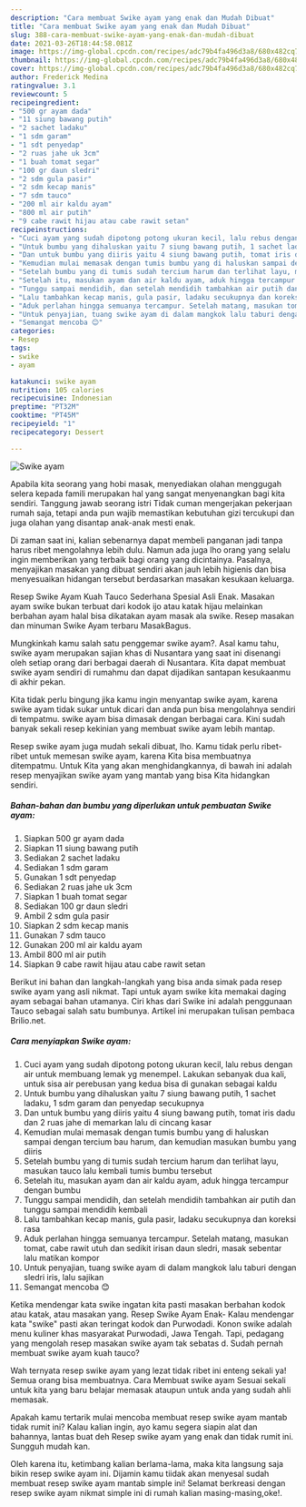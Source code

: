 ```yaml
---
description: "Cara membuat Swike ayam yang enak dan Mudah Dibuat"
title: "Cara membuat Swike ayam yang enak dan Mudah Dibuat"
slug: 388-cara-membuat-swike-ayam-yang-enak-dan-mudah-dibuat
date: 2021-03-26T18:44:58.081Z
image: https://img-global.cpcdn.com/recipes/adc79b4fa496d3a8/680x482cq70/swike-ayam-foto-resep-utama.jpg
thumbnail: https://img-global.cpcdn.com/recipes/adc79b4fa496d3a8/680x482cq70/swike-ayam-foto-resep-utama.jpg
cover: https://img-global.cpcdn.com/recipes/adc79b4fa496d3a8/680x482cq70/swike-ayam-foto-resep-utama.jpg
author: Frederick Medina
ratingvalue: 3.1
reviewcount: 5
recipeingredient:
- "500 gr ayam dada"
- "11 siung bawang putih"
- "2 sachet ladaku"
- "1 sdm garam"
- "1 sdt penyedap"
- "2 ruas jahe uk 3cm"
- "1 buah tomat segar"
- "100 gr daun sledri"
- "2 sdm gula pasir"
- "2 sdm kecap manis"
- "7 sdm tauco"
- "200 ml air kaldu ayam"
- "800 ml air putih"
- "9 cabe rawit hijau atau cabe rawit setan"
recipeinstructions:
- "Cuci ayam yang sudah dipotong potong ukuran kecil, lalu rebus dengan air untuk membuang lemak yg menempel. Lakukan sebanyak dua kali, untuk sisa air perebusan yang kedua bisa di gunakan sebagai kaldu"
- "Untuk bumbu yang dihaluskan yaitu 7 siung bawang putih, 1 sachet ladaku, 1 sdm garam dan penyedap secukupnya"
- "Dan untuk bumbu yang diiris yaitu 4 siung bawang putih, tomat iris dadu dan 2 ruas jahe di memarkan lalu di cincang kasar"
- "Kemudian mulai memasak dengan tumis bumbu yang di haluskan sampai dengan tercium bau harum, dan kemudian masukan bumbu yang diiris"
- "Setelah bumbu yang di tumis sudah tercium harum dan terlihat layu, masukan tauco lalu kembali tumis bumbu tersebut"
- "Setelah itu, masukan ayam dan air kaldu ayam, aduk hingga tercampur dengan bumbu"
- "Tunggu sampai mendidih, dan setelah mendidih tambahkan air putih dan tunggu sampai mendidih kembali"
- "Lalu tambahkan kecap manis, gula pasir, ladaku secukupnya dan koreksi rasa"
- "Aduk perlahan hingga semuanya tercampur. Setelah matang, masukan tomat, cabe rawit utuh dan sedikit irisan daun sledri, masak sebentar lalu matikan kompor"
- "Untuk penyajian, tuang swike ayam di dalam mangkok lalu taburi dengan sledri iris, lalu sajikan"
- "Semangat mencoba 😊"
categories:
- Resep
tags:
- swike
- ayam

katakunci: swike ayam 
nutrition: 105 calories
recipecuisine: Indonesian
preptime: "PT32M"
cooktime: "PT45M"
recipeyield: "1"
recipecategory: Dessert

---
```



![Swike ayam](https://img-global.cpcdn.com/recipes/adc79b4fa496d3a8/680x482cq70/swike-ayam-foto-resep-utama.jpg)

Apabila kita seorang yang hobi masak, menyediakan olahan menggugah selera kepada famili merupakan hal yang sangat menyenangkan bagi kita sendiri. Tanggung jawab seorang istri Tidak cuman mengerjakan pekerjaan rumah saja, tetapi anda pun wajib memastikan kebutuhan gizi tercukupi dan juga olahan yang disantap anak-anak mesti enak.

Di zaman  saat ini, kalian sebenarnya dapat membeli panganan jadi tanpa harus ribet mengolahnya lebih dulu. Namun ada juga lho orang yang selalu ingin memberikan yang terbaik bagi orang yang dicintainya. Pasalnya, menyajikan masakan yang dibuat sendiri akan jauh lebih higienis dan bisa menyesuaikan hidangan tersebut berdasarkan masakan kesukaan keluarga. 

Resep Swike Ayam Kuah Tauco Sederhana Spesial Asli Enak. Masakan ayam swike bukan terbuat dari kodok ijo atau katak hijau melainkan berbahan ayam halal bisa dikatakan ayam masak ala swike. Resep masakan dan minuman Swike Ayam terbaru MasakBagus.

Mungkinkah kamu salah satu penggemar swike ayam?. Asal kamu tahu, swike ayam merupakan sajian khas di Nusantara yang saat ini disenangi oleh setiap orang dari berbagai daerah di Nusantara. Kita dapat membuat swike ayam sendiri di rumahmu dan dapat dijadikan santapan kesukaanmu di akhir pekan.

Kita tidak perlu bingung jika kamu ingin menyantap swike ayam, karena swike ayam tidak sukar untuk dicari dan anda pun bisa mengolahnya sendiri di tempatmu. swike ayam bisa dimasak dengan berbagai cara. Kini sudah banyak sekali resep kekinian yang membuat swike ayam lebih mantap.

Resep swike ayam juga mudah sekali dibuat, lho. Kamu tidak perlu ribet-ribet untuk memesan swike ayam, karena Kita bisa membuatnya ditempatmu. Untuk Kita yang akan menghidangkannya, di bawah ini adalah resep menyajikan swike ayam yang mantab yang bisa Kita hidangkan sendiri.

<!--inarticleads1-->

##### Bahan-bahan dan bumbu yang diperlukan untuk pembuatan Swike ayam:

1. Siapkan 500 gr ayam dada
1. Siapkan 11 siung bawang putih
1. Sediakan 2 sachet ladaku
1. Sediakan 1 sdm garam
1. Gunakan 1 sdt penyedap
1. Sediakan 2 ruas jahe uk 3cm
1. Siapkan 1 buah tomat segar
1. Sediakan 100 gr daun sledri
1. Ambil 2 sdm gula pasir
1. Siapkan 2 sdm kecap manis
1. Gunakan 7 sdm tauco
1. Gunakan 200 ml air kaldu ayam
1. Ambil 800 ml air putih
1. Siapkan 9 cabe rawit hijau atau cabe rawit setan


Berikut ini bahan dan langkah-langkah yang bisa anda simak pada resep swike ayam yang asli nikmat. Tapi untuk ayam swike kita memakai daging ayam sebagai bahan utamanya. Ciri khas dari Swike ini adalah penggunaan Tauco sebagai salah satu bumbunya. Artikel ini merupakan tulisan pembaca Brilio.net. 

<!--inarticleads2-->

##### Cara menyiapkan Swike ayam:

1. Cuci ayam yang sudah dipotong potong ukuran kecil, lalu rebus dengan air untuk membuang lemak yg menempel. Lakukan sebanyak dua kali, untuk sisa air perebusan yang kedua bisa di gunakan sebagai kaldu
1. Untuk bumbu yang dihaluskan yaitu 7 siung bawang putih, 1 sachet ladaku, 1 sdm garam dan penyedap secukupnya
1. Dan untuk bumbu yang diiris yaitu 4 siung bawang putih, tomat iris dadu dan 2 ruas jahe di memarkan lalu di cincang kasar
1. Kemudian mulai memasak dengan tumis bumbu yang di haluskan sampai dengan tercium bau harum, dan kemudian masukan bumbu yang diiris
1. Setelah bumbu yang di tumis sudah tercium harum dan terlihat layu, masukan tauco lalu kembali tumis bumbu tersebut
1. Setelah itu, masukan ayam dan air kaldu ayam, aduk hingga tercampur dengan bumbu
1. Tunggu sampai mendidih, dan setelah mendidih tambahkan air putih dan tunggu sampai mendidih kembali
1. Lalu tambahkan kecap manis, gula pasir, ladaku secukupnya dan koreksi rasa
1. Aduk perlahan hingga semuanya tercampur. Setelah matang, masukan tomat, cabe rawit utuh dan sedikit irisan daun sledri, masak sebentar lalu matikan kompor
1. Untuk penyajian, tuang swike ayam di dalam mangkok lalu taburi dengan sledri iris, lalu sajikan
1. Semangat mencoba 😊


Ketika mendengar kata swike ingatan kita pasti masakan berbahan kodok atau katak, atau masakan yang. Resep Swike Ayam Enak- Kalau mendengar kata &#34;swike&#34; pasti akan teringat kodok dan Purwodadi. Konon swike adalah menu kuliner khas masyarakat Purwodadi, Jawa Tengah. Tapi, pedagang yang mengolah resep masakan swike ayam tak sebatas d. Sudah pernah membuat swike ayam kuah tauco? 

Wah ternyata resep swike ayam yang lezat tidak ribet ini enteng sekali ya! Semua orang bisa membuatnya. Cara Membuat swike ayam Sesuai sekali untuk kita yang baru belajar memasak ataupun untuk anda yang sudah ahli memasak.

Apakah kamu tertarik mulai mencoba membuat resep swike ayam mantab tidak rumit ini? Kalau kalian ingin, ayo kamu segera siapin alat dan bahannya, lantas buat deh Resep swike ayam yang enak dan tidak rumit ini. Sungguh mudah kan. 

Oleh karena itu, ketimbang kalian berlama-lama, maka kita langsung saja bikin resep swike ayam ini. Dijamin kamu tiidak akan menyesal sudah membuat resep swike ayam mantab simple ini! Selamat berkreasi dengan resep swike ayam nikmat simple ini di rumah kalian masing-masing,oke!.

